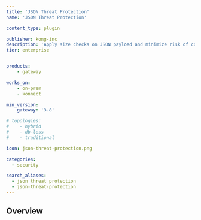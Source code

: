 ```yaml
---
title: 'JSON Threat Protection'
name: 'JSON Threat Protection'

content_type: plugin

publisher: kong-inc
description: 'Apply size checks on JSON payload and minimize risk of content-level attacks'
tier: enterprise


products:
    - gateway

works_on:
    - on-prem
    - konnect

min_version:
    gateway: '3.8'

# topologies:
#    - hybrid
#    - db-less
#    - traditional

icon: json-threat-protection.png

categories:
  - security

search_aliases:
  - json threat protection
  - json-threat-protection
---
```


## Overview
